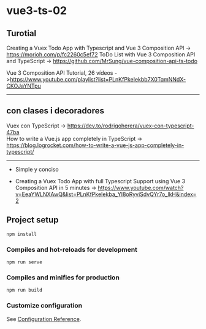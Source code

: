 # vue3-ts-02

## Turotial

Creating a Vuex Todo App with Typescript and Vue 3 Composition API -> https://morioh.com/p/fc2260c5ef72
ToDo List with Vue 3 Composition API and TypeScript -> https://github.com/MrSung/vue-composition-api-ts-todo

Vue 3 Composition API Tutorial, 26 vídeos ->https://www.youtube.com/playlist?list=PLnKfPkeIekbb7X0TqmNNdX-CKOJaYNTpu

---

## con clases i decoradores

Vuex con TypeScript -> https://dev.to/rodrigoherera/vuex-con-typescript-47ba  
How to write a Vue.js app completely in TypeScript -> https://blog.logrocket.com/how-to-write-a-vue-js-app-completely-in-typescript/

---

- Simple y conciso

* Creating a Vuex Todo App with full Typescript Support using Vue 3 Composition API in 5 minutes -> https://www.youtube.com/watch?v=EeaYWLNXAwQ&list=PLnKfPkeIekba_YI8oRyviSdvQYr7o_lkH&index=2

## Project setup

```
npm install
```

### Compiles and hot-reloads for development

```
npm run serve
```

### Compiles and minifies for production

```
npm run build
```

### Customize configuration

See [Configuration Reference](https://cli.vuejs.org/config/).
